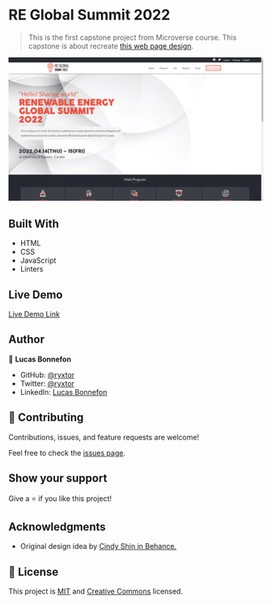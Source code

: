# RE Global Summit 2022

> This is the first capstone project from Microverse course. This capstone is about recreate [this web page design](https://www.behance.net/gallery/29845175/CC-Global-Summit-2015).

![screenshot](src/screenshot.png)

## Built With

- HTML
- CSS
- JavaScript
- Linters

## Live Demo

[Live Demo Link](https://ryxtor.github.io/first-capstone-project/)

## Author

👤 **Lucas Bonnefon**

- GitHub: [@ryxtor](https://github.com/ryxtor)
- Twitter: [@ryxtor](https://twitter.com/ryxtor)
- LinkedIn: [Lucas Bonnefon](https://www.linkedin.com/in/lucas-bonnefon-074a01134/)

## 🤝 Contributing

Contributions, issues, and feature requests are welcome!

Feel free to check the [issues page](https://github.com/ryxtor/first-capstone-project/issues).

## Show your support

Give a ⭐️ if you like this project!

## Acknowledgments

- Original design idea by [Cindy Shin in Behance.](https://www.behance.net/adagio07)

## 📝 License

This project is [MIT](./MIT.md) and [Creative Commons](https://creativecommons.org/licenses/by-nc/4.0/) licensed.